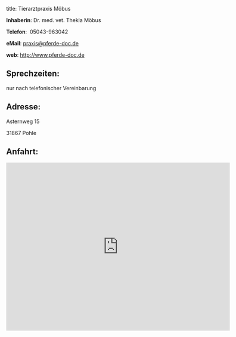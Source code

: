 title: Tierarztpraxis Möbus

**Inhaberin**:  Dr. med. vet. Thekla Möbus

**Telefon**:  05043-963042

**eMail**: praxis@pferde-doc.de

**web**: http://www.pferde-doc.de

**Sprechzeiten**:
-----------------

nur nach telefonischer Vereinbarung

**Adresse**:
-----------

Asternweg 15

31867 Pohle

**Anfahrt**:
-------
<iframe src="https://www.google.com/maps/embed?pb=!1m14!1m8!1m3!1d4883.435079849756!2d9.3402485!3d52.2666741!3m2!1i1024!2i768!4f13.1!3m3!1m2!1s0x47ba8141bd6441db%3A0x85fdc8e241b36f6b!2sDr.med.vet.+Thekla+M%C3%B6bus+Tier%C3%A4rztin!5e0!3m2!1sde!2sde!4v1522521928700" width="600" height="450" frameborder="0" style="border:0" allowfullscreen></iframe>
